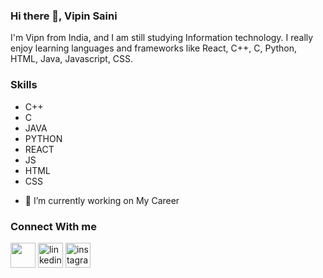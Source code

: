 ### Hi there 👋, Vipin Saini

I'm Vipn from India, and I am still studying Information technology.
I really enjoy learning languages and frameworks like React, C++, C, Python, HTML, Java, Javascript, CSS.

### Skills

* C++ 
* C
* JAVA
* PYTHON
* REACT
* JS
* HTML
* CSS

- 🔭 I’m currently working on My Career 

### Connect With me 


[<img src='https://cdn3.iconfinder.com/data/icons/inficons/512/github.png' height='40'>](https://github.com/vipinsaini21)  [<img src='https://brandlogos.net/wp-content/uploads/2016/06/linkedin-logo.png' alt='linkedin' height='40'>](https://www.linkedin.com/in/vipin-saini-82bb1b226/)  [<img src='https://icon-library.com/images/instagram-circle-icon-png/instagram-circle-icon-png-18.jpg' alt='instagram' height='40'>](https://www.instagram.com/vipin_saini_21/)  



